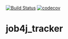 [![Build Status](https://travis-ci.org/EduardBucari/job4j_tracker.svg?branch=master)](https://travis-ci.org/EduardBucari/job4j_tracker)
[![codecov](https://codecov.io/gh/EduardBucari/job4j_tracker/branch/master/graph/badge.svg?token=LIYI34UUBT)](https://codecov.io/gh/EduardBucari/job4j_tracker)

# job4j_tracker